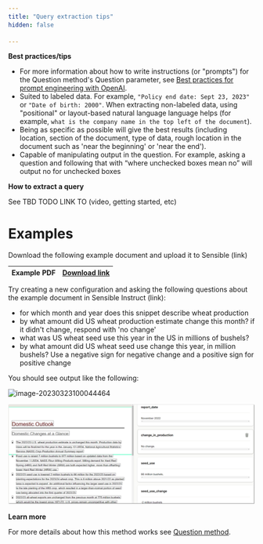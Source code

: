 ```yaml
---
title: "Query extraction tips"
hidden: false

---
```




**Best practices/tips**

- For more information about how to write instructions (or "prompts") for the Question method's Question parameter, see [Best practices for prompt engineering with OpenAI](https://help.openai.com/en/articles/6654000-best-practices-for-prompt-engineering-with-openai-api).
- Suited to labeled data. For example, `"Policy end date: Sept 23, 2023"`  or `"Date of birth: 2000"`. When extracting non-labeled data, using "positional" or layout-based natural language language helps (for example, `what is the company name in the top left of the document`).
- Being as specific as possible will give the best results (including location, section of the document, type of data, rough location in the document such as 'near the beginning' or 'near the end').
- Capable of manipulating output in the question. For example, asking a question and following that with “where unchecked boxes mean no” will output no for unchecked boxes

**How to extract a query**

See TBD TODO LINK TO (video, getting started, etc)

Examples
===

Download the following example document and upload it to Sensible (link)

| Example PDF | [Download link](https://raw.githubusercontent.com/sensible-hq/sensible-docs/main/readme-sync/assets/v0/pdfs/summarizer_crop.pdf) |
| ----------- | ------------------------------------------------------------ |



Try creating a new configuration and asking the following questions about the example document in Sensible Instruct (link):

- for which month and year does this snippet describe wheat production
- by what amount did US wheat production estimate change this month? if it didn't change, respond with 'no change'
- what was US wheat seed use this year in the US in millions of bushels?
- by what amount did US wheat seed use change this year, in million bushels? Use a negative sign for negative change and a positive sign for positive change

You should see output like the following:

![image-20230323100044464](C:\Users\franc\AppData\Roaming\Typora\typora-user-images\image-20230323100044464.png)



![Click to enlarge](https://raw.githubusercontent.com/sensible-hq/sensible-docs/main/readme-sync/assets/v0/images/final/question_instruct.png)

**Learn more**

For more details about how this method works see [Question method](doc:question).